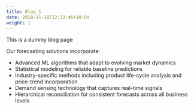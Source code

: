 ```yaml
---
title: Blog 1
date: 2018-11-18T12:33:46+10:00
weight: 1
---
```



This is a dummy blog page

<!--more-->

Our forecasting solutions incorporate:

* Advanced ML algorithms that adapt to evolving market dynamics
* Statistical modeling for reliable baseline predictions
* Industry-specific methods including product life-cycle analysis and price-trend incorporation
* Demand sensing technology that captures real-time signals
* Hierarchical reconciliation for consistent forecasts across all business levels
